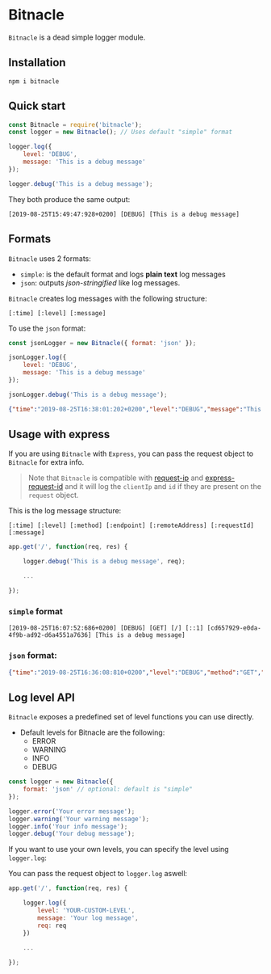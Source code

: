 # Bitnacle

```Bitnacle``` is a dead simple logger module.

## Installation

```
npm i bitnacle
```

## Quick start

```javascript
const Bitnacle = require('bitnacle');
const logger = new Bitnacle(); // Uses default "simple" format

logger.log({
    level: 'DEBUG',
    message: 'This is a debug message'
});

logger.debug('This is a debug message');
```

They both produce the same output:  
```
[2019-08-25T15:49:47:928+0200] [DEBUG] [This is a debug message]
```

## Formats 

```Bitnacle``` uses 2 formats:

- ```simple```: is the default format and logs **plain text** log messages
- ```json```: outputs _json-stringified_ like log messages.

```Bitnacle``` creates log messages with the following structure:

```
[:time] [:level] [:message]
```

To use the ```json``` format:

```javascript
const jsonLogger = new Bitnacle({ format: 'json' });

jsonLogger.log({
    level: 'DEBUG',
    message: 'This is a debug message'
});

jsonLogger.debug('This is a debug message');
```

```json
{"time":"2019-08-25T16:38:01:202+0200","level":"DEBUG","message":"This is a debug message"}
```

## **Usage with express**

If you are using ```Bitnacle``` with ```Express```, you can pass the request object to ```Bitnacle``` for extra info. 

> Note that ```Bitnacle``` is compatible with [request-ip](https://www.npmjs.com/package/request-ip) and [express-request-id](https://www.npmjs.com/package/express-request-id) and it will log the ```clientIp``` and ```id``` if they are present on the ```request``` object.

This is the log message structure:

```
[:time] [:level] [:method] [:endpoint] [:remoteAddress] [:requestId] [:message]
```

```javascript
app.get('/', function(req, res) {

    logger.debug('This is a debug message', req);

    ...

});
```

### ```simple``` format  

```
[2019-08-25T16:07:52:686+0200] [DEBUG] [GET] [/] [::1] [cd657929-e0da-4f9b-ad92-d6a4551a7636] [This is a debug message]
```

### ```json``` format:

```json
{"time":"2019-08-25T16:36:08:810+0200","level":"DEBUG","method":"GET","endpoint":"/","remoteAddress":"::1","id":"e5c87f07-f635-4f31-b86a-42bab7a35494","message":"This is a debug message"}
```

## **Log level API**

```Bitnacle``` exposes a predefined set of level functions you can use directly.

- Default levels for Bitnacle are the following:  
    - ERROR  
    - WARNING  
    - INFO  
    - DEBUG  

```javascript
const logger = new Bitnacle({
    format: 'json' // optional: default is "simple"
});

logger.error('Your error message');
logger.warning('Your warning message');
logger.info('Your info message');
logger.debug('Your debug message');
```

If you want to use your own levels, you can specify the level using ```logger.log```:

You can pass the request object to ```logger.log``` aswell:

```javascript
app.get('/', function(req, res) {

    logger.log({
        level: 'YOUR-CUSTOM-LEVEL',
        message: 'Your log message',
        req: req
    })

    ...
    
});
```